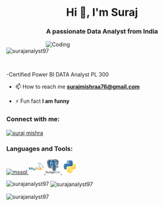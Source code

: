 <h1 align="center">Hi 👋, I'm Suraj</h1>
<h3 align="center">A passionate Data Analyst from India</h3>
<img align="right" alt="Coding" width="400" src="https://imarticusorgblog.in8.cdn-alpha.com/blog/wp-content/uploads/2019/05/daonline.gif">

<p align="left"> <img src="https://komarev.com/ghpvc/?username=surajanalyst97&label=Profile%20views&color=0e75b6&style=flat" alt="surajanalyst97" /> </p>

<p align="left"> <a href="https://twitter.com/" target="blank"><img src="https://img.shields.io/twitter/follow/?logo=twitter&style=for-the-badge" alt="" /></a> </p>

-Certified Power BI DATA Analyst PL 300
- 📫 How to reach me **surajmishraa76@gmail.com**

- ⚡ Fun fact **I am funny**


<h3 align="left">Connect with me:</h3>
<p align="left">
<a href="https://kaggle.com/suraj mishra" target="blank"><img align="center" src="https://raw.githubusercontent.com/rahuldkjain/github-profile-readme-generator/master/src/images/icons/Social/kaggle.svg" alt="suraj mishra" height="30" width="40" /></a>
</p>

<h3 align="left">Languages and Tools:</h3>
<p align="left"> <a href="https://www.microsoft.com/en-us/sql-server" target="_blank" rel="noreferrer"> <img src="https://www.svgrepo.com/show/303229/microsoft-sql-server-logo.svg" alt="mssql" width="40" height="40"/> </a> <a href="https://www.mysql.com/" target="_blank" rel="noreferrer"> <img src="https://raw.githubusercontent.com/devicons/devicon/master/icons/mysql/mysql-original-wordmark.svg" alt="mysql" width="40" height="40"/> </a> <a href="https://www.postgresql.org" target="_blank" rel="noreferrer"> <img src="https://raw.githubusercontent.com/devicons/devicon/master/icons/postgresql/postgresql-original-wordmark.svg" alt="postgresql" width="40" height="40"/> </a> <a href="https://www.python.org" target="_blank" rel="noreferrer"> <img src="https://raw.githubusercontent.com/devicons/devicon/master/icons/python/python-original.svg" alt="python" width="40" height="40"/> </a> </p>

<p><img align="left" src="https://github-readme-stats.vercel.app/api/top-langs?username=surajanalyst97&show_icons=true&locale=en&layout=compact" alt="surajanalyst97" /></p>

<p>&nbsp;<img align="center" src="https://github-readme-stats.vercel.app/api?username=surajanalyst97&show_icons=true&locale=en" alt="surajanalyst97" /></p>

<p><img align="center" src="https://github-readme-streak-stats.herokuapp.com/?user=surajanalyst97&" alt="surajanalyst97" /></p>

